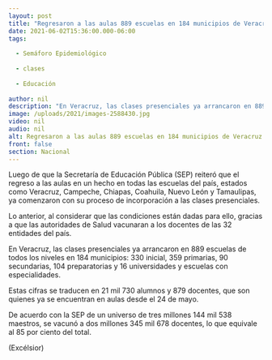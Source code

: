 ```yaml
---
layout: post
title: "Regresaron a las aulas 889 escuelas en 184 municipios de Veracruz"
date: 2021-06-02T15:36:00.000-06:00
tags:
  
  - Semáforo Epidemiológico
  
  - clases
  
  - Educación
  
author: nil
description: "En Veracruz, las clases presenciales ya arrancaron en 889 escuelas de todos los niveles en 184 municipios: 330 inicial, 359 primarias, 90 secundarias, 104 preparatorias y 16 universidades"
image: /uploads/2021/images-2588430.jpg
video: nil
audio: nil
alt: Regresaron a las aulas 889 escuelas en 184 municipios de Veracruz
front: false
section: Nacional
---
```


Luego de que la Secretaría de Educación Pública (SEP) reiteró que el regreso a las aulas en un hecho en todas las escuelas del país, estados como Veracruz, Campeche, Chiapas, Coahuila, Nuevo León y Tamaulipas, ya comenzaron con su proceso de incorporación a las clases presenciales.

Lo anterior, al considerar que las condiciones están dadas para ello, gracias a que las autoridades de Salud vacunaran a los docentes de las 32 entidades del país.

En Veracruz, las clases presenciales ya arrancaron en 889 escuelas de todos los niveles en 184 municipios: 330 inicial, 359 primarias, 90 secundarias, 104 preparatorias y 16 universidades y escuelas con especialidades.

Estas cifras se traducen en 21 mil 730 alumnos y 879 docentes, que son quienes ya se encuentran en aulas desde el 24 de mayo.

De acuerdo con la SEP de un universo de tres millones 144 mil 538 maestros, se vacunó a dos millones 345 mil 678 docentes, lo que equivale al 85 por ciento del total.

(Excélsior)